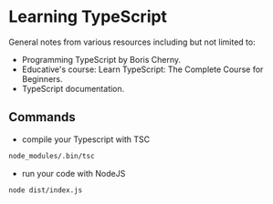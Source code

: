 # Learning TypeScript

General notes from various resources including but not limited to:

- Programming TypeScript by Boris Cherny.
- Educative's course: Learn TypeScript: The Complete Course for Beginners.
- TypeScript documentation.

## Commands

- compile your Typescript with TSC

```bash
node_modules/.bin/tsc
```

- run your code with NodeJS

```bash
node dist/index.js
```